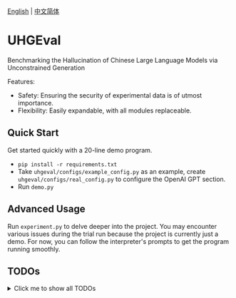 [English](./README.md) | [中文简体](./README.zh_CN.md)

# UHGEval

Benchmarking the Hallucination of Chinese Large Language Models via Unconstrained Generation

Features:
* Safety: Ensuring the security of experimental data is of utmost importance.
* Flexibility: Easily expandable, with all modules replaceable.

## Quick Start

Get started quickly with a 20-line demo program.

* `pip install -r requirements.txt`
* Take `uhgeval/configs/example_config.py` as an example, create `uhgeval/configs/real_config.py` to configure the OpenAI GPT section.
* Run `demo.py`

## Advanced Usage

Run `experiment.py` to delve deeper into the project. You may encounter various issues during the trial run because the project is currently just a demo. For now, you can follow the interpreter's prompts to get the program running smoothly.

## TODOs

<details>
<summary>Click me to show all TODOs</summary>

- [ ] requirements.txt: add version specifications
- [ ] evaluator: add a function, `set_llm()`, to update the llm parameter
- [ ] translate: use English throughout
- [ ] docs: update all documentation
- [ ] llm, metric: enable loading from HuggingFace
- [ ] running.log: enable log saving
- [ ] evaluator: add `XinhuaHallucinationsEvaluator` class between the abstract class and concrete classes

</details>
